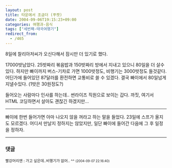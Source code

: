 ```yaml
---
layout: post
title: 타운에서 조금더 (푸켓)
date: 2004-09-06T19:15:23+09:00
categories: 여행과-음식
tags: ["세번째-태국여행기"]
redirect_from:
  - /465
---
```


8일에 찰리아저씨가 오신다해서 잠시만 더 있기로 했다.

17000밧남았다. 25밧짜리 볶음밥과 150밧짜리 방에서 지내고 있으니 80일을 더 살수있다. 하지만 빠이까지 버스-기차로 가면 1000밧정도, 비행기는 3000밧정도 들것같다. 어딘가에 들어있던 87달러를 환전하면 교통비로 쓸 수 있겠다. 결국 빠이에서 80일넘게 지낼수있다. (1밧은 30원정도?)

들어오는 사람마다 인사를 하는데.. 썬라이즈 직원으로 보이는 갑다. 까짓, 여기서 HTML 코딩하면서 살아도 괜찮긴 하겠지만...

---

빠이에 한번 들어가면 아마 나오지 않을 꺼라고 하는 말을 들었다. 23일에 스프가 올지도 모르겠다. 어디서 만날지 정하지는 않았지만, 일단 빠이에 들어간 다음에 그 후 일정을 정하자.

* * *

### 댓글



<!--- cmt:812 --->
<!--- mail: --->
<!--- parent:0 --->

<small class=comment>빨강머리앤 : 가고 싶은데..비행기가 없어.. ^^ <small>(2004-09-07 22:16:40)</small></small>

